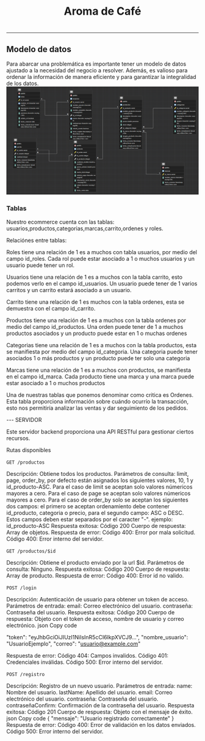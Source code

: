 <h1 align = 'center'>Aroma de Café<h1>

<hr>

<h2>Modelo de datos</h2>
Para abarcar una problemática es importante tener un modelo de datos ajustado a la necesidad del negocio a resolver. Además, es valioso para ordenar la información de manera eficiente y para garantizar la integralidad de los datos.

<img src='./client/src/components/imgs/modelo_datos.png'/>

<h3>Tablas</h3>
<p>Nuestro ecommerce cuenta con las tablas: usuarios,productos,categorias,marcas,carrito,ordenes y roles.
</p>
<p>Relaciónes entre tablas:</p>

<p>Roles tiene una relación de 1 es a muchos con tabla usuarios, por medio del campo id_roles. Cada rol puede estar asociado a 1 o muchos usuarios y un usuario puede tener un rol. </p>
<p>Usuarios tiene una relación de 1 es a muchos con la tabla carrito, esto podemos verlo en el campo id_usuarios. Un usuario puede tener de 1 varios carritos y un carrito estará asociado a un usuario. </p>
<p>Carrito tiene una relación de 1 es muchos con la tabla ordenes, esta se demuestra con el campo id_carrito.</p>
<p>Productos tiene una relación de 1 es a muchos con la tabla ordenes por medio del campo id_productos. Una orden puede tener de 1 a muchos productos asociados y un producto puede estar en 1 o muchas ordenes</p>
<p>Categorias tiene una relación de 1 es a muchos con la tabla productos, esta se manifiesta por medio del campo id_categoria. Una categoria puede tener asociados 1 o más productos y un producto puede ter solo una categoria</p>
<p>Marcas tiene una relación de 1 es a muchos con productos, se manifiesta en el campo id_marca. Cada producto tiene una marca y una marca puede estar asociado a 1 o muchos productos</p>

<p>Una de nuestras tablas que ponemos denominar como critica es Ordenes. Esta tabla proporciona información sobre cuándo ocurrío la transacción, esto nos permitiría analizar las ventas y dar seguimiento de los pedidos.</p>



--- SERVIDOR 

Este servidor backend proporciona una API RESTful para gestionar ciertos recursos.

Rutas disponibles 

`GET /productos`

Descripción: Obtiene todos los productos.
Parámetros de consulta:  limit, page, order_by, por defecto están asignados los siguientes valores, 10, 1 y id_producto-ASC.
Para el caso de limit  se aceptan solo valores númericos mayores a cero.
Para el caso de page se aceptan solo valores númericos mayores a cero.
Para el caso de order_by solo se aceptan los siguientes dos campos: el primero se aceptan ordenamiento debe contener id_producto, categoria o precio, para el segundo campo: ASC o DESC. Estos campos deben estar separados por el caracter "-". ejemplo: id_producto-ASC
Respuesta exitosa:
Código 200
Cuerpo de respuesta: Array de objetos.
Respuesta de error:
Código 400: Error por mala solicitud.
Código 400: Error interno del servidor.

`GET /productos/$id`

Descripción: Obtiene el producto enviado por la url $id.
Parámetros de consulta: Ninguno.
Respuesta exitosa:
Código 200
Cuerpo de respuesta: Array de producto.
Respuesta de error:
Código 400: Error id no valido.

`POST /login`

Descripción: Autenticación de usuario para obtener un token de acceso.
Parámetros de entrada:
email: Correo electrónico del usuario.
contraseña: Contraseña del usuario.
Respuesta exitosa:
Código 200
Cuerpo de respuesta: Objeto con el token de acceso, nombre de usuario y correo electrónico.
json
Copy code

  "token": "eyJhbGciOiJIUzI1NiIsInR5cCI6IkpXVCJ9...",
  "nombre_usuario": "UsuarioEjemplo",
  "correo": "usuario@example.com"

Respuesta de error:
Código 404: Campos invalidos.
Código 401: Credenciales inválidas.
Código 500: Error interno del servidor.

`POST /registro`

Descripción: Registro de un nuevo usuario.
Parámetros de entrada:
name: Nombre del usuario.
lastName: Apellido del usuario.
email: Correo electrónico del usuario.
contraseña: Contraseña del usuario.
contraseñaConfirm: Confirmación de la contraseña del usuario.
Respuesta exitosa:
Código 201
Cuerpo de respuesta: Objeto con el mensaje de éxito.
json
Copy code
{
  "mensaje": "Usuario registrado correctamente"
}
Respuesta de error:
Código 400: Error de validación en los datos enviados.
Código 500: Error interno del servidor.